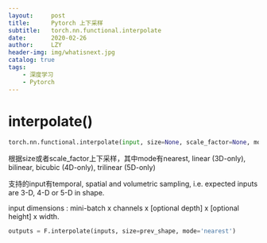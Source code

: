 ```yaml
---
layout:     post
title:      Pytorch 上下采样
subtitle:   torch.nn.functional.interpolate
date:       2020-02-26
author:     LZY
header-img: img/whatisnext.jpg
catalog: true
tags:
    - 深度学习
    - Pytorch
---
```


# interpolate()

```python
torch.nn.functional.interpolate(input, size=None, scale_factor=None, mode='nearest', align_corners=None, recompute_scale_factor=None)
```

根据size或者scale_factor上下采样，其中mode有nearest, linear (3D-only), bilinear, bicubic (4D-only), trilinear (5D-only)

支持的input有temporal, spatial and volumetric sampling, i.e. expected inputs are 3-D, 4-D or 5-D in shape.

input dimensions : mini-batch x channels x [optional depth] x [optional height] x width.


```python
outputs = F.interpolate(inputs, size=prev_shape, mode='nearest')
```

